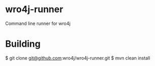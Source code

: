 wro4j-runner
============

Command line runner for wro4j

Building
============
$ git clone git@github.com:wro4j/wro4j-runner.git
$ mvn clean install
